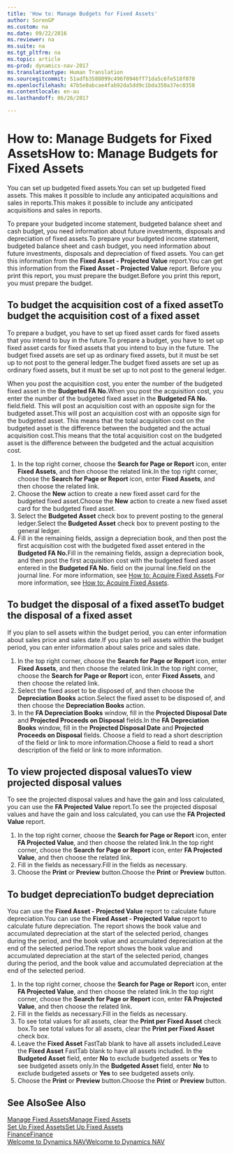 ```yaml
---
title: 'How to: Manage Budgets for Fixed Assets'
author: SorenGP
ms.custom: na
ms.date: 09/22/2016
ms.reviewer: na
ms.suite: na
ms.tgt_pltfrm: na
ms.topic: article
ms-prod: dynamics-nav-2017
ms.translationtype: Human Translation
ms.sourcegitcommit: 51adfb3588099c496f0946ff71da5c6fe518f070
ms.openlocfilehash: 47b5e0abcae4fab92da5dd9c1bda350a37ec0358
ms.contentlocale: en-au
ms.lasthandoff: 06/26/2017

---
```


# <a name="how-to-manage-budgets-for-fixed-assets"></a><span data-ttu-id="c384f-102">How to: Manage Budgets for Fixed Assets</span><span class="sxs-lookup"><span data-stu-id="c384f-102">How to: Manage Budgets for Fixed Assets</span></span>
<span data-ttu-id="c384f-103">You can set up budgeted fixed assets.</span><span class="sxs-lookup"><span data-stu-id="c384f-103">You can set up budgeted fixed assets.</span></span> <span data-ttu-id="c384f-104">This makes it possible to include any anticipated acquisitions and sales in reports.</span><span class="sxs-lookup"><span data-stu-id="c384f-104">This makes it possible to include any anticipated acquisitions and sales in reports.</span></span>  

 <span data-ttu-id="c384f-105">To prepare your budgeted income statement, budgeted balance sheet and cash budget, you need information about future investments, disposals and depreciation of fixed assets.</span><span class="sxs-lookup"><span data-stu-id="c384f-105">To prepare your budgeted income statement, budgeted balance sheet and cash budget, you need information about future investments, disposals and depreciation of fixed assets.</span></span> <span data-ttu-id="c384f-106">You can get this information from the **Fixed Asset - Projected Value** report.</span><span class="sxs-lookup"><span data-stu-id="c384f-106">You can get this information from the **Fixed Asset - Projected Value** report.</span></span> <span data-ttu-id="c384f-107">Before you print this report, you must prepare the budget.</span><span class="sxs-lookup"><span data-stu-id="c384f-107">Before you print this report, you must prepare the budget.</span></span>  

## <a name="to-budget-the-acquisition-cost-of-a-fixed-asset"></a><span data-ttu-id="c384f-108">To budget the acquisition cost of a fixed asset</span><span class="sxs-lookup"><span data-stu-id="c384f-108">To budget the acquisition cost of a fixed asset</span></span>
<span data-ttu-id="c384f-109">To prepare a budget, you have to set up fixed asset cards for fixed assets that you intend to buy in the future.</span><span class="sxs-lookup"><span data-stu-id="c384f-109">To prepare a budget, you have to set up fixed asset cards for fixed assets that you intend to buy in the future.</span></span> <span data-ttu-id="c384f-110">The budget fixed assets are set up as ordinary fixed assets, but it must be set up to not post to the general ledger.</span><span class="sxs-lookup"><span data-stu-id="c384f-110">The budget fixed assets are set up as ordinary fixed assets, but it must be set up to not post to the general ledger.</span></span>

<span data-ttu-id="c384f-111">When you post the acquisition cost, you enter the number of the budgeted fixed asset in the **Budgeted FA No.**</span><span class="sxs-lookup"><span data-stu-id="c384f-111">When you post the acquisition cost, you enter the number of the budgeted fixed asset in the **Budgeted FA No.**</span></span> <span data-ttu-id="c384f-112">field.</span><span class="sxs-lookup"><span data-stu-id="c384f-112">field.</span></span> <span data-ttu-id="c384f-113">This will post an acquisition cost with an opposite sign for the budgeted asset.</span><span class="sxs-lookup"><span data-stu-id="c384f-113">This will post an acquisition cost with an opposite sign for the budgeted asset.</span></span> <span data-ttu-id="c384f-114">This means that the total acquisition cost on the budgeted asset is the difference between the budgeted and the actual acquisition cost.</span><span class="sxs-lookup"><span data-stu-id="c384f-114">This means that the total acquisition cost on the budgeted asset is the difference between the budgeted and the actual acquisition cost.</span></span>

1. <span data-ttu-id="c384f-115">In the top right corner, choose the **Search for Page or Report** icon, enter **Fixed Assets**, and then choose the related link.</span><span class="sxs-lookup"><span data-stu-id="c384f-115">In the top right corner, choose the **Search for Page or Report** icon, enter **Fixed Assets**, and then choose the related link.</span></span>
2. <span data-ttu-id="c384f-116">Choose the **New** action to create a new fixed asset card for the budgeted fixed asset.</span><span class="sxs-lookup"><span data-stu-id="c384f-116">Choose the **New** action to create a new fixed asset card for the budgeted fixed asset.</span></span>
3. <span data-ttu-id="c384f-117">Select the **Budgeted Asset** check box to prevent posting to the general ledger.</span><span class="sxs-lookup"><span data-stu-id="c384f-117">Select the **Budgeted Asset** check box to prevent posting to the general ledger.</span></span>
4. <span data-ttu-id="c384f-118">Fill in the remaining fields, assign a depreciation book, and then post the first acquisition cost with the budgeted fixed asset entered in the **Budgeted FA No.**</span><span class="sxs-lookup"><span data-stu-id="c384f-118">Fill in the remaining fields, assign a depreciation book, and then post the first acquisition cost with the budgeted fixed asset entered in the **Budgeted FA No.**</span></span> <span data-ttu-id="c384f-119">field on the journal line.</span><span class="sxs-lookup"><span data-stu-id="c384f-119">field on the journal line.</span></span> <span data-ttu-id="c384f-120">For more information, see [How to: Acquire Fixed Assets](fa-how-acquire.md).</span><span class="sxs-lookup"><span data-stu-id="c384f-120">For more information, see [How to: Acquire Fixed Assets](fa-how-acquire.md).</span></span>

## <a name="to-budget-the-disposal-of-a-fixed-asset"></a><span data-ttu-id="c384f-121">To budget the disposal of a fixed asset</span><span class="sxs-lookup"><span data-stu-id="c384f-121">To budget the disposal of a fixed asset</span></span>
<span data-ttu-id="c384f-122">If you plan to sell assets within the budget period, you can enter information about sales price and sales date.</span><span class="sxs-lookup"><span data-stu-id="c384f-122">If you plan to sell assets within the budget period, you can enter information about sales price and sales date.</span></span>

1. <span data-ttu-id="c384f-123">In the top right corner, choose the **Search for Page or Report** icon, enter **Fixed Assets**, and then choose the related link.</span><span class="sxs-lookup"><span data-stu-id="c384f-123">In the top right corner, choose the **Search for Page or Report** icon, enter **Fixed Assets**, and then choose the related link.</span></span>
2. <span data-ttu-id="c384f-124">Select the fixed asset to be disposed of, and then choose the **Depreciation Books** action.</span><span class="sxs-lookup"><span data-stu-id="c384f-124">Select the fixed asset to be disposed of, and then choose the **Depreciation Books** action.</span></span>
3. <span data-ttu-id="c384f-125">In the **FA Depreciation Books** window, fill in the **Projected Disposal Date** and **Projected Proceeds on Disposal** fields.</span><span class="sxs-lookup"><span data-stu-id="c384f-125">In the **FA Depreciation Books** window, fill in the **Projected Disposal Date** and **Projected Proceeds on Disposal** fields.</span></span> <span data-ttu-id="c384f-126">Choose a field to read a short description of the field or link to more information.</span><span class="sxs-lookup"><span data-stu-id="c384f-126">Choose a field to read a short description of the field or link to more information.</span></span>

## <a name="to-view-projected-disposal-values"></a><span data-ttu-id="c384f-127">To view projected disposal values</span><span class="sxs-lookup"><span data-stu-id="c384f-127">To view projected disposal values</span></span>
<span data-ttu-id="c384f-128">To see the projected disposal values and have the gain and loss calculated, you can use the **FA Projected Value** report.</span><span class="sxs-lookup"><span data-stu-id="c384f-128">To see the projected disposal values and have the gain and loss calculated, you can use the **FA Projected Value** report.</span></span>

1. <span data-ttu-id="c384f-129">In the top right corner, choose the **Search for Page or Report** icon, enter **FA Projected Value**, and then choose the related link.</span><span class="sxs-lookup"><span data-stu-id="c384f-129">In the top right corner, choose the **Search for Page or Report** icon, enter **FA Projected Value**, and then choose the related link.</span></span>
2. <span data-ttu-id="c384f-130">Fill in the fields as necessary.</span><span class="sxs-lookup"><span data-stu-id="c384f-130">Fill in the fields as necessary.</span></span>
3. <span data-ttu-id="c384f-131">Choose the **Print** or **Preview** button.</span><span class="sxs-lookup"><span data-stu-id="c384f-131">Choose the **Print** or **Preview** button.</span></span>

## <a name="to-budget-depreciation"></a><span data-ttu-id="c384f-132">To budget depreciation</span><span class="sxs-lookup"><span data-stu-id="c384f-132">To budget depreciation</span></span>
<span data-ttu-id="c384f-133">You can use the **Fixed Asset - Projected Value** report to calculate future depreciation.</span><span class="sxs-lookup"><span data-stu-id="c384f-133">You can use the **Fixed Asset - Projected Value** report to calculate future depreciation.</span></span> <span data-ttu-id="c384f-134">The report shows the book value and accumulated depreciation at the start of the selected period, changes during the period, and the book value and accumulated depreciation at the end of the selected period.</span><span class="sxs-lookup"><span data-stu-id="c384f-134">The report shows the book value and accumulated depreciation at the start of the selected period, changes during the period, and the book value and accumulated depreciation at the end of the selected period.</span></span>

1. <span data-ttu-id="c384f-135">In the top right corner, choose the **Search for Page or Report** icon, enter **FA Projected Value**, and then choose the related link.</span><span class="sxs-lookup"><span data-stu-id="c384f-135">In the top right corner, choose the **Search for Page or Report** icon, enter **FA Projected Value**, and then choose the related link.</span></span>
2. <span data-ttu-id="c384f-136">Fill in the fields as necessary.</span><span class="sxs-lookup"><span data-stu-id="c384f-136">Fill in the fields as necessary.</span></span>
3. <span data-ttu-id="c384f-137">To see total values for all assets, clear the **Print per Fixed Asset** check box.</span><span class="sxs-lookup"><span data-stu-id="c384f-137">To see total values for all assets, clear the **Print per Fixed Asset** check box.</span></span>
4. <span data-ttu-id="c384f-138">Leave the **Fixed Asset** FastTab blank to have all assets included.</span><span class="sxs-lookup"><span data-stu-id="c384f-138">Leave the **Fixed Asset** FastTab blank to have all assets included.</span></span> <span data-ttu-id="c384f-139">In the **Budgeted Asset** field, enter **No** to exclude budgeted assets or **Yes** to see budgeted assets only.</span><span class="sxs-lookup"><span data-stu-id="c384f-139">In the **Budgeted Asset** field, enter **No** to exclude budgeted assets or **Yes** to see budgeted assets only.</span></span>
5. <span data-ttu-id="c384f-140">Choose the **Print** or **Preview** button.</span><span class="sxs-lookup"><span data-stu-id="c384f-140">Choose the **Print** or **Preview** button.</span></span>

## <a name="see-also"></a><span data-ttu-id="c384f-141">See Also</span><span class="sxs-lookup"><span data-stu-id="c384f-141">See Also</span></span>
[<span data-ttu-id="c384f-142">Manage Fixed Assets</span><span class="sxs-lookup"><span data-stu-id="c384f-142">Manage Fixed Assets</span></span>](fa-manage.md)  
[<span data-ttu-id="c384f-143">Set Up Fixed Assets</span><span class="sxs-lookup"><span data-stu-id="c384f-143">Set Up Fixed Assets</span></span>](fa-setup.md)  
[<span data-ttu-id="c384f-144">Finance</span><span class="sxs-lookup"><span data-stu-id="c384f-144">Finance</span></span>](finance-setup.md)  
[<span data-ttu-id="c384f-145">Welcome to Dynamics NAV</span><span class="sxs-lookup"><span data-stu-id="c384f-145">Welcome to Dynamics NAV</span></span>](across-get-started.md)

